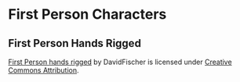 # First Person Characters

## First Person Hands Rigged

[First Person hands rigged](https://skfb.ly/BRVC) by DavidFischer is licensed
under
[Creative Commons Attribution](http://creativecommons.org/licenses/by/4.0/).
